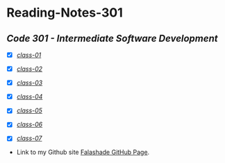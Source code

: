 # **Reading-Notes-301**

## *Code 301 - Intermediate Software Development*

- [X] *[class-01](https://github.com/falashadegreene/reading-notes-301/class01.md)*
- [X] *[class-02](https://github.com/falashadegreene/reading-notes-301/class02.md)*

- [X] *[class-03](https://github.com/falashadegreene/reading-notes-301/class03.md)*

- [X] *[class-04](https://github.com/falashadegreene/reading-notes-301/class04.md)*

- [X] *[class-05](https://github.com/falashadegreene/reading-notes-301/class05.md)*

- [X] *[class-06](https://github.com/falashadegreene/reading-notes-301/class06.md)*

- [X] *[class-07](https://github.com/falashadegreene/reading-notes-301/class07.md)*



- Link to my Github site [Falashade GitHub Page](https://github.com/falashadegreene).



